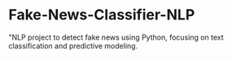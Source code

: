 # Fake-News-Classifier-NLP
"NLP project to detect fake news using Python, focusing on text classification and predictive modeling.
